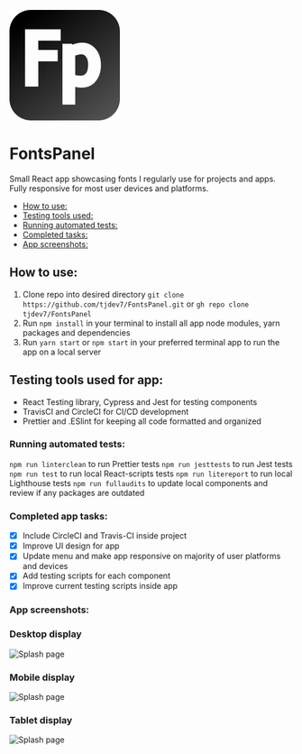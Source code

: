 ![App logo](./public/img/fontspanel_logo.svg)

# FontsPanel

Small React app showcasing fonts I regularly use for projects and apps. Fully responsive for most user devices and platforms.

- [How to use:](#how-to-use)
- [Testing tools used:](#testing-tools-used)
- [Running automated tests:](#running-automated-tests)
- [Completed tasks:](#completed-tasks)
- [App screenshots:](#app-screenshots)

## How to use:

1. Clone repo into desired directory `git clone https://github.com/tjdev7/FontsPanel.git` or `gh repo clone tjdev7/FontsPanel`
2. Run `npm install` in your terminal to install all app node modules, yarn packages and dependencies
3. Run `yarn start` or `npm start` in your preferred terminal app to run the app on a local server
<!-- 4. Run `npm run dev` in your terminal to run development mode -->

## Testing tools used for app:

-   React Testing library, Cypress and Jest for testing components
-   TravisCI and CircleCI for CI/CD development
-   Prettier and .ESlint for keeping all code formatted and organized

### Running automated tests:

```npm run linterclean``` to run Prettier tests
```npm run jesttests``` to run Jest tests
```npm run test``` to run local React-scripts tests
```npm run litereport``` to run local Lighthouse tests
```npm run fullaudits``` to update local components and review if any packages are outdated

### Completed app tasks:

- [x] Include CircleCI and Travis-CI inside project
- [x] Improve UI design for app
- [x] Update menu and make app responsive on majority of user platforms and devices
- [x] Add testing scripts for each component
- [x] Improve current testing scripts inside app 

### App screenshots:

### Desktop display
![Splash page](./public/img/fontspanel_splash_desktop.png)

### Mobile display
![Splash page](./public/img/fontspanel_splash_mobile.png)

### Tablet display
![Splash page](./public/img/fontspanel_splash_tablet.png)
